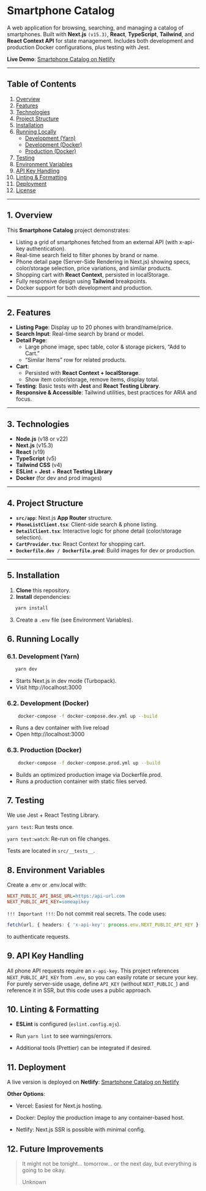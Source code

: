 # Smartphone Catalog

A web application for browsing, searching, and managing a catalog of smartphones. Built with **Next.js** `(v15.3)`, **React**, **TypeScript**, **Tailwind**, and **React Context API** for state management. Includes both development and production Docker configurations, plus testing with Jest.

**Live Demo**: [Smartphone Catalog on Netlify](https://beamish-crepe-d4e99f.netlify.app/phones)

---

## Table of Contents

1. [Overview](#overview)
2. [Features](#features)
3. [Technologies](#technologies)
4. [Project Structure](#project-structure)
5. [Installation](#installation)
6. [Running Locally](#running-locally)
    - [Development (Yarn)](#development-yarn)
    - [Development (Docker)](#development-docker)
    - [Production (Docker)](#production-docker)
7. [Testing](#testing)
8. [Environment Variables](#environment-variables)
9. [API Key Handling](#api-key-handling)
10. [Linting & Formatting](#linting--formatting)
11. [Deployment](#deployment)
12. [License](#license)

---

## 1. Overview

This **Smartphone Catalog** project demonstrates:

- Listing a grid of smartphones fetched from an external API (with x-api-key authentication).
- Real-time search field to filter phones by brand or name.
- Phone detail page (Server-Side Rendering in Next.js) showing specs, color/storage selection, price variations, and similar products.
- Shopping cart with **React Context**, persisted in localStorage.
- Fully responsive design using **Tailwind** breakpoints.
- Docker support for both development and production.

---

## 2. Features

- **Listing Page**: Display up to 20 phones with brand/name/price.
- **Search Input**: Real-time search by brand or model.
- **Detail Page**:
    - Large phone image, spec table, color & storage pickers, “Add to Cart.”
    - “Similar Items” row for related products.
- **Cart**:
    - Persisted with **React Context + localStorage**.
    - Show item color/storage, remove items, display total.
- **Testing**: Basic tests with **Jest** and **React Testing Library**.
- **Responsive & Accessible**: Tailwind utilities, best practices for ARIA and focus.

---

## 3. Technologies

- **Node.js** (v18 or v22)
- **Next.js** (v15.3)
- **React** (v19)
- **TypeScript** (v5)
- **Tailwind CSS** (v4)
- **ESLint** + **Jest** + **React Testing Library**
- **Docker** (for dev and prod images)

---

## 4. Project Structure

- **`src/app`**: Next.js **App Router** structure.
- **`PhoneListClient.tsx`**: Client-side search & phone listing.
- **`DetailClient.tsx`**: Interactive logic for phone detail (color/storage selection).
- **`CartProvider.tsx`**: React Context for shopping cart.
- **`Dockerfile.dev / Dockerfile.prod`**: Build images for dev or production.

---

## 5. Installation

1. **Clone** this repository.
2. **Install** dependencies:
```bash
   yarn install
```
3. Create a `.env` file (see Environment Variables).

## 6. Running Locally

### 6.1. Development (Yarn)

   ```bash
      yarn dev
   ```

- Starts Next.js in dev mode (Turbopack).
- Visit http://localhost:3000

### 6.2. Development (Docker)

```bash
    docker-compose -f docker-compose.dev.yml up --build
```
- Runs a dev container with live reload
- Open http://localhost:3000

### 6.3. Production (Docker)

```bash
    docker-compose -f docker-compose.prod.yml up --build
```

- Builds an optimized production image via Dockerfile.prod.
- Runs a production container with static files served.

## 7. Testing

We use Jest + React Testing Library.

`yarn test`: Run tests once.

`yarn test:watch`: Re-run on file changes.

Tests are located in `src/__tests__`.

## 8. Environment Variables

Create a .env or .env.local with:

```ini
NEXT_PUBLIC_API_BASE_URL=https:/api-url.com
NEXT_PUBLIC_API_KEY=someapikey
```

`!!! Important !!!`: Do not commit real secrets. The code uses:

```ts
fetch(url, { headers: { 'x-api-key': process.env.NEXT_PUBLIC_API_KEY } })
```

to authenticate requests.

## 9. API Key Handling

All phone API requests require an `x-api-key`. 
This project references `NEXT_PUBLIC_API_KEY` from `.env`, so you can easily rotate or secure your key.
For purely server-side usage, define `API_KEY` (without `NEXT_PUBLIC_`) and reference it in SSR, but this code uses a public approach.

## 10. Linting & Formatting

- **ESLint** is configured (`eslint.config.mjs`).

- Run `yarn lint` to see warnings/errors.

- Additional tools (Prettier) can be integrated if desired.

## 11. Deployment

A live version is deployed on **Netlify**: [Smartphone Catalog on Netlify](https://beamish-crepe-d4e99f.netlify.app/phones)

**Other Options**:

- Vercel: Easiest for Next.js hosting.

- Docker: Deploy the production image to any container-based host.

- Netlify: Next.js SSR is possible with minimal config.

## 12. Future Improvements

> It might not be tonight… tomorrow… or the next day, but everything is going to be okay.
> 
> Unknown
